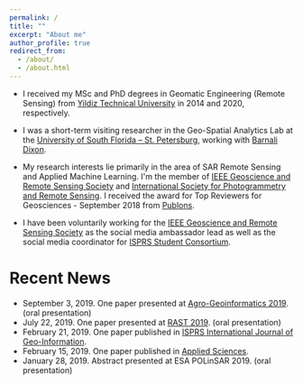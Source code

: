 ```yaml
---
permalink: /
title: ""
excerpt: "About me"
author_profile: true
redirect_from: 
  - /about/
  - /about.html
---
```




* I  received my MSc and PhD degrees in Geomatic Engineering (Remote Sensing) from [Yildiz Technical University](http://www.yildiz.edu.tr/en) in 2014 and 2020, respectively. 

* I was a short-term visiting researcher in the Geo-Spatial Analytics Lab at the [University of South Florida – St. Petersburg](www.usfsp.edu), working with [Barnali Dixon](https://works.bepress.com/barnali-dixon/).
  
* My research interests lie primarily in the area of SAR Remote Sensing and Applied Machine Learning. I'm the member of [IEEE Geoscience and Remote Sensing Society](http://www.grss-ieee.org/) and [International Society for Photogrammetry and Remote Sensing](https://www.isprs.org/). I received the award for Top Reviewers for Geosciences - September 2018 from [Publons](https://publons.com/researcher/1175331/mustafa-ustuner/). 

* I have been voluntarily working for the [IEEE Geoscience and Remote Sensing Society](http://www.grss-ieee.org/) as the social media ambassador lead as well as the social media coordinator for [ISPRS Student Consortium](http://sc.isprs.org/home.html).


# Recent News
* September 3, 2019. One paper presented at [Agro-Geoinformatics 2019](https://ieeexplore.ieee.org/abstract/document/8820698). (oral presentation) 
* July 22, 2019. One paper presented at [RAST 2019](https://ieeexplore.ieee.org/document/8767819). (oral presentation)
* February 21, 2019. One paper published in [ISPRS International Journal of Geo-Information](https://www.mdpi.com/2220-9964/8/2/97).
* February 15, 2019. One paper published in [Applied Sciences](https://www.mdpi.com/2076-3417/9/4/655).
* January 28, 2019. Abstract presented at ESA POLinSAR 2019. (oral presentation)

